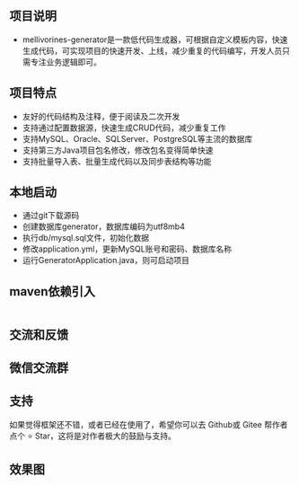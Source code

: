 ## 项目说明
- mellivorines-generator是一款低代码生成器，可根据自定义模板内容，快速生成代码，可实现项目的快速开发、上线，减少重复的代码编写，开发人员只需专注业务逻辑即可。


## 项目特点
- 友好的代码结构及注释，便于阅读及二次开发
- 支持通过配置数据源，快速生成CRUD代码，减少重复工作
- 支持MySQL、Oracle、SQLServer、PostgreSQL等主流的数据库
- 支持第三方Java项目包名修改，修改包名变得简单快速
- 支持批量导入表、批量生成代码以及同步表结构等功能

## 本地启动
- 通过git下载源码
- 创建数据库generator，数据库编码为utf8mb4
- 执行db/mysql.sql文件，初始化数据
- 修改application.yml，更新MySQL账号和密码、数据库名称
- 运行GeneratorApplication.java，则可启动项目


## maven依赖引入
```xml

```

## 交流和反馈



## 微信交流群



## 支持
如果觉得框架还不错，或者已经在使用了，希望你可以去 Github或 Gitee 帮作者点个 ⭐ Star，这将是对作者极大的鼓励与支持。


## 效果图
